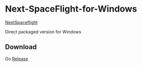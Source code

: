 # Next-SpaceFlight-for-Windows

[NextSpaceflight](https://nextspaceflight.com/)

Direct packaged version for Windows

## Download

Go [Release](https://github.com/Enthalpiex/Next-SpaceFlight-for-Windows/releases)

